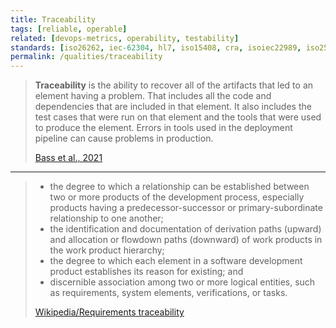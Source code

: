 ```yaml
---
title: Traceability
tags: [reliable, operable]
related: [devops-metrics, operability, testability]
standards: [iso26262, iec-62304, hl7, iso15408, cra, isoiec22989, iso25024, do178c, iso42010, gdpr, iso42030]
permalink: /qualities/traceability
---
```


> **Traceability** is the ability to recover all of the artifacts that led to an element having a problem.
> That includes all the code and dependencies that are included in that element.
> It also includes the test cases that were run on that element and the tools that were used to produce the element.
> Errors in tools used in the deployment pipeline can cause problems in production.
>
> [Bass et al., 2021](/references/#bass2021software)

<hr class="with-no-margin"/>

> - the degree to which a relationship can be established between two or more products of the development process, especially products having a predecessor-successor or primary-subordinate relationship to one another;
> - the identification and documentation of derivation paths (upward) and allocation or flowdown paths (downward) of work products in the work product hierarchy;
> - the degree to which each element in a software development product establishes its reason for existing; and
> - discernible association among two or more logical entities, such as requirements, system elements, verifications, or tasks.
>
> [Wikipedia/Requirements traceability](https://en.wikipedia.org/wiki/Requirements_traceability)
